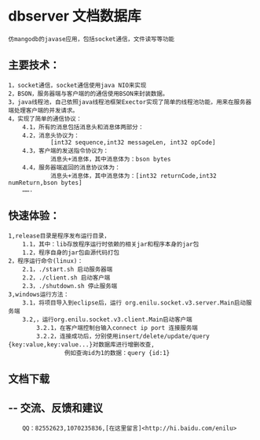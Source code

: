 dbserver 文档数据库
=============================================
	仿mangodb的javase应用，包括socket通信，文件读写等功能 
 
主要技术：
-----------------
	1，socket通信，socket通信使用java NIO来实现
	2，BSON，服务器端与客户端的的通信使用BSON来封装数据。
	3，java线程池，自己依照java线程池框架Exector实现了简单的线程池功能，用来在服务器端处理客户端的并发请求。
	4，实现了简单的通信协议：
		4.1，所有的消息包括消息头和消息体两部分：
		4.2，消息头协议为：
				[int32 sequence,int32 messageLen, int32 opCode]
		4.3，客户端的发送指令协议为：
				消息头+消息体，其中消息体为：bson bytes
		4.4，服务器端返回的消息协议体为：
		 		消息头+消息体，其中消息体为：[int32 returnCode,int32 numReturn,bson bytes] 
		…….
 	
快速体验：
-----------------
	
	1,release目录是程序发布运行目录，
		1.1，其中：lib存放程序运行时依赖的相关jar和程序本身的jar包
		1.2，程序自身的jar包由源代码打包
	2，程序运行命令(linux)：
		2.1，./start.sh 启动服务器端
		2.2，./client.sh 启动客户端
		2.3，./shutdown.sh 停止服务端
	3,windows运行方法：
		3.1，将项目导入到eclipse后，运行 org.enilu.socket.v3.server.Main启动服务端
		3.2,，运行org.enilu.socket.v3.client.Main启动客户端
			3.2.1，在客户端控制台输入connect ip port 连接服务端
			3.2.2，连接成功后，分别使用insert/delete/update/query {key:value,key:value...}对数据库进行增删改查,
					例如查询id为1的数据：query {id:1} 
 
文档下载
--------
--
交流、反馈和建议
---------------
		QQ：82552623,1070235836,[在这里留言]<http://hi.baidu.com/enilu>


